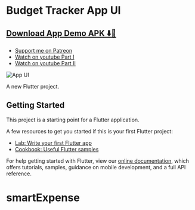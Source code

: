 # Budget Tracker App UI

## [Download App Demo APK ⬇️📱](https://drive.google.com/file/d/1-X2KSlcNgh4Cf9YMcfMX7dxB5E0dokFW/view)

- [Support me on Patreon](https://www.patreon.com/sopheamenvan?fan_landing=true)
- [Watch on youtube Part I](https://youtu.be/whDdLQIUnHA)
- [Watch on youtube Part II](https://youtu.be/VGj4ayNAm6Q)

![App UI](https://user-images.githubusercontent.com/16510597/106842001-c4c14600-66d5-11eb-9616-bad26bee688a.jpg)

A new Flutter project.

## Getting Started

This project is a starting point for a Flutter application.

A few resources to get you started if this is your first Flutter project:

- [Lab: Write your first Flutter app](https://flutter.dev/docs/get-started/codelab)
- [Cookbook: Useful Flutter samples](https://flutter.dev/docs/cookbook)

For help getting started with Flutter, view our
[online documentation](https://flutter.dev/docs), which offers tutorials,
samples, guidance on mobile development, and a full API reference.
# smartExpense
